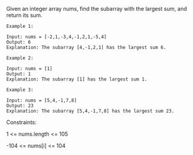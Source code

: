 Given an integer array nums, find the subarray with the largest sum, and return its sum.

 
```
Example 1:

Input: nums = [-2,1,-3,4,-1,2,1,-5,4]
Output: 6
Explanation: The subarray [4,-1,2,1] has the largest sum 6.
```
```
Example 2:

Input: nums = [1]
Output: 1
Explanation: The subarray [1] has the largest sum 1.
```
```
Example 3:

Input: nums = [5,4,-1,7,8]
Output: 23
Explanation: The subarray [5,4,-1,7,8] has the largest sum 23.
```

Constraints:

1 <= nums.length <= 105

-104 <= nums[i] <= 104
 
